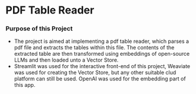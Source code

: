 # PDF Table Reader 

### Purpose of this Project 
+ The project is aimed at implementing a pdf table reader, which parses a pdf file and extracts the tables within this file. The contents of the extracted table are then transformed using embeddings of open-source LLMs and then loaded unto a Vector Store.
+ Streamlit was used for the interactive front-end of this project, Weaviate was used for creating the Vector Store, but any other suitable clud platform can still be used. OpenAI was used for the embedding part of this app.